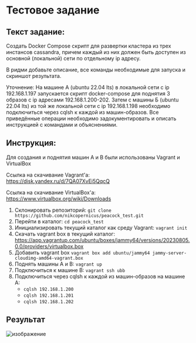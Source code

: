 # Тестовое задание

## Текст задание:

Создать Docker Compose скрипт для развертки кластера из трех инстансов cassandra, причем каждый из них должен быть доступен из основной (локальной) сети по отдельному ip адресу.

В ридми добавьте описание, все команды необходимые для запуска и скриншот результата.

Уточнение:
На машине А (ubuntu 22.04 lts) в локальной сети с ip 192.168.1.197 запускается скрипт docker-compose для поднятия 3 образов с ip адресами 192.168.1.200-202. Затем с машины Б (ubuntu 22.04 lts) из той же локальной сети с ip 192.168.1.198 необходимо подключиться через cqlsh к каждой из машин-образов. Все приведённые операции необходимо задокументировать и описать инструкцией с командами и объяснениями.

## Инструкция:

Для создания и поднятия машин A и B были использованы Vagrant и VirtualBox

Ссылка на скачивание Vagrant'a: https://disk.yandex.ru/d/7QA07XvEi5QqcQ

Ссылка на скачивание VirtualBox'a: https://www.virtualbox.org/wiki/Downloads

1. Склонировать репозиторий: `git clone https://github.com/nikcopernicus/peacock_test.git`
1. Перейти в каталог: `cd peacock_test`
1. Инициализировать текущий каталог как среду Vagrant: `vagrant init`
1. Скачать vagrant box в текущий каталог: https://app.vagrantup.com/ubuntu/boxes/jammy64/versions/20230805.0.0/providers/virtualbox.box
1. Добавить vagrant box `vagrant box add ubuntu/jammy64 jammy-server-cloudimg-amd64-vagrant.box` 
1. Поднять машины A и B: `vagrant up`
1. Подключиться к машине B: `vagrant ssh ubb`
1. Подключиться через cqlsh к каждой из машин-образов на машине A: 
    - `cqlsh 192.168.1.200`
    - `cqlsh 192.168.1.201`
    - `cqlsh 192.168.1.202`

## Результат
![изображение](https://github.com/nikcopernicus/peacock_test/assets/60931253/ca2c2e0b-2a2a-40fa-8181-b681c61c7fa9)
